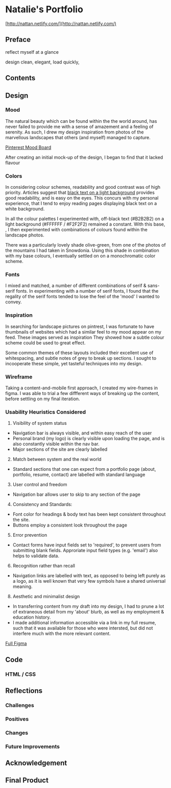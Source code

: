 # Natalie's Portfolio 
[http://nattan.netlify.com/](http://nattan.netlify.com/)


## Preface
reflect myself at a glance

design clean, elegant, load quickly, 

## Contents

## Design
### Mood
The natural beauty which can be found within the the world around, has never failed to provide me with a sense of amazement and a feeling of serenity. As such, I drew my design inspiration from photos of the marvellous landscapes that others (and myself) managed to capture.

[Pinterest Mood Board](https://www.pinterest.com.au/ballflagtree/serenity/)

After creating an initial mock-up of the design, I began to find that it lacked flavour

### Colors
In considering colour schemes, readability and good contrast was of high priority. Articles suggest that [black text on a light background](http://www.allaboutvision.com/cvs/irritated.htm) provides good readability, and is easy on the eyes. This concurs with my personal experience, that I tend to enjoy reading pages displaying black text on a white background.

In all the colour palettes I experimented with, off-black text (#B2B2B2) on a light background (#FFFFFF / #F2F2F2) remained a constant. With this base, , I then experimented with combinations of colours found within the landscape photos.  

There was a particularly lovely shade olive-green, from one of the photos of the mountains I had taken in Snowdonia. Using this shade in combination with my base colours, I eventually settled on on a monochromatic color scheme.

### Fonts
I mixed and matched, a number of different combinations of serif & sans-serif fonts. In experimenting with a number of serif fonts, I found that the regality of the serif fonts tended to lose the feel of the 'mood' I wanted to convey.

### Inspiration
In searching for landscape pictures on pintrest, I was fortunate to have thumbnails of websites which had a similar feel to my mood appear on my feed. These images served as inspiration They showed how a subtle colour scheme could be used to great effect. 

Some common themes of these layouts included their excellent use of whitespacing, and subtle notes of grey to break up sections. I sought to incooperate these simple, yet tasteful techniques into my design.

### Wireframe
Taking a content-and-mobile first approach, I created my wire-frames in figma. I was able to trial a few diffferent ways of breaking up the content, before settling on my final iteration.


### Usability Heuristics Considered
1. Visibility of system status
- Navigation bar is always visible, and within easy reach of the user
- Personal brand (my logo) is clearly visible upon loading the page, and is also constantly visible within the nav bar.
- Major sections of the site are clearly labelled
2. Match between system and the real world
- Standard sections that one can expect from a portfolio page (about, portfolio, resume, contact) are labelled with standard language 
3. User control and freedom
- Navigation bar allows user to skip to any section of the page
4. Consistency and Standards:
- Font color for headings & body text has been kept consistent throughout the site.
- Buttons employ a consistent look throughout the page
5. Error prevention
- Contact forms have input fields set to 'required', to prevent users from submitting blank fields. Approriate input field types (e.g. 'email') also helps to validate data.
6. Recognition rather than recall
- Navigation links are labelled with text, as opposed to being left purely as a logo, as it is well known that very few symbols have a shared universal meaning.
8. Aesthetic and minimalist design
- In transferring content from my draft into my design, I had to prune a lot of extraneous detail from my 'about' blurb, as well as my employment & education history.
- I made additional information accessible via a link in my full resume, such that it was available for those who were intersted, but did not interfere much with the more relevant content.



[Full Figma](https://www.figma.com/file/PX5YbCKWPLwc8yxDqeYlEb2V/Natalie's-Portfolio-Project)

## Code
### HTML / CSS


## Reflections

### Challenges

### Positives

### Changes

### Future Improvements

## Acknowledgement

## Final Product